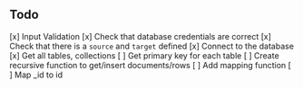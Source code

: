 ## Todo

[x] Input Validation
  [x] Check that database credentials are correct
  [x] Check that there is a `source` and `target` defined
[x] Connect to the database
[x] Get all tables, collections
[ ] Get primary key for each table
[ ] Create recursive function to get/insert documents/rows
  [ ] Add mapping function
  [ ] Map \_id to id
